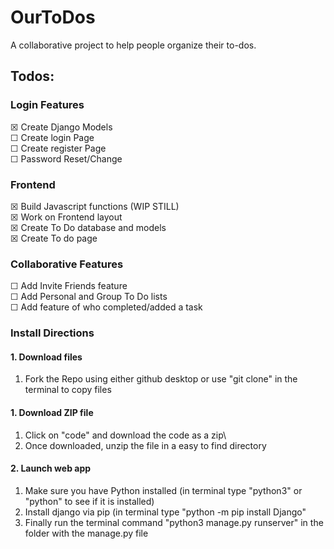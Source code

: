 # OurToDos

A collaborative project to help people organize their to-dos.

## Todos:

### Login Features

☒ Create Django Models\
☐ Create login Page\
☐ Create register Page\
☐ Password Reset/Change
 
### Frontend

☒ Build Javascript functions (WIP STILL)\
☒ Work on Frontend layout\
☒ Create To Do database and models\
☒ Create To do page

### Collaborative Features

☐ Add Invite Friends feature\
☐ Add Personal and Group To Do lists\
☐ Add feature of who completed/added a task

### Install Directions

#### 1. Download files

1. Fork the Repo using either github desktop or use "git clone" in the terminal to copy files

#### 1. Download ZIP file

1. Click on "code" and download the code as a zip\
2. Once downloaded, unzip the file in a easy to find directory

#### 2. Launch web app

1. Make sure you have Python installed (in terminal type "python3" or "python" to see if it is installed)
2. Install django via pip (in terminal type "python -m pip install Django"
3. Finally run the terminal command "python3 manage.py runserver" in the folder with the manage.py file



